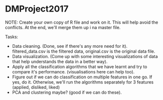 # DMProject2017

NOTE: Create your own copy of R file and work on it. This will help avoid the conflicts. At the end, we'll merge them up i na master file.

Tasks: 

- Data cleaning. (Done, see if there's any more need for it). filtered_data.csv is the filtered data, original.csv is the original data file. 
- Data visualization. (Come up with some interesting visualizations of data that help understands the data in a better way).
- Apply all the classification algorithms that we have learnt and try to compare it's performance. (visualisations here can help too).
- Figure out if we can do classification on multiple features in one go. If yes, do it. Otherwise, we'll run the algorithms separately for 3 features (applied, disliked, liked)
- PCA and clustering maybe? (good if we can do these). 
